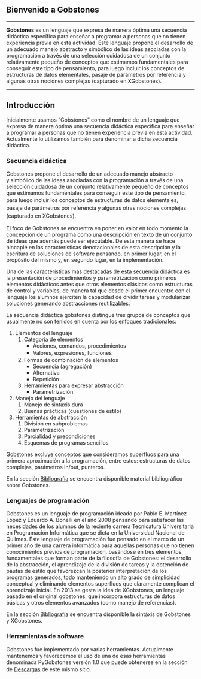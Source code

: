 ## Bienvenido a Gobstones

***

**Gobstones** es un lenguaje que expresa de manera óptima una secuencia didáctica específica para enseñar a programar a 
personas que no tienen experiencia previa en esta actividad. Este lenguaje propone el desarrollo de un adecuado manejo 
abstracto y simbólico de las ideas asociadas con la programación a través de una selección cuidadosa de un conjunto 
relativamente pequeño de conceptos que estimamos fundamentales para conseguir este tipo de pensamiento, para luego 
incluir los conceptos de estructuras de datos elementales, pasaje de parámetros por referencia y algunas otras 
nociones complejas (capturado en XGobstones).

***

## Introducción

Inicialmente usamos “Gobstones” como el nombre de un lenguaje que expresa de manera óptima una secuencia didáctica específica para enseñar a programar a personas que no tienen experiencia previa en esta actividad. Actualmente lo utilizamos también para denominar a dicha secuencia didáctica.

### Secuencia didáctica

Gobstones propone el desarrollo de un adecuado manejo abstracto y simbólico de las ideas asociadas con la programación a través de una selección cuidadosa de un conjunto relativamente pequeño de conceptos que estimamos fundamentales para conseguir este tipo de pensamiento, para luego incluir<span style="line-height: 1.5em;"> los conceptos de estructuras de datos elementales, pasaje de parámetros por referencia y algunas otras nociones complejas (capturado en XGobstones).

El foco de Gobstones se encuentra en poner en valor en todo momento la concepción de un programa como una descripción en texto de un conjunto de ideas que además puede ser ejecutable. De esta manera se hace hincapié en las características denotacionales de esta descripción y la escritura de soluciones de software pensando, en primer lugar, en el propósito del mismo y, en segundo lugar, en la implementación.

Una de las características más destacadas de esta secuencia didáctica es la presentación de procedimientos y parametrización como primeros elementos didácticos antes que otros elementos clásicos como estructuras de control y variables, de manera tal que desde el primer encuentro con el lenguaje los alumnos ejerciten la capacidad de dividir tareas y modularizar soluciones generando abstracciones reutilizables.

La secuencia didáctica gobstones distingue tres grupos de conceptos que usualmente no son tenidos en cuenta por los enfoques tradicionales:

1.  Elementos del lenguaje
    1.  Categoría de elementos
        *   Acciones, comandos, procedimientos
        *   <span style="line-height: 1.5em;">Valores, expresiones, funciones
    2.  Formas de combinación de elementos
        *   Secuencia (agregación)
        *   Alternativa
        *   Repetición
    3.  Herramientas para expresar abstracción
        *   Parametrización
2.  Manejo del lenguaje
    1.  Manejo de sintaxis dura
    2.  Buenas prácticas (cuestiones de estilo)
3.  Herramientas de abstracción
    1.  División en subproblemas
    2.  Parametrización
    3.  Parcialidad y precondiciones
    4.  Esquemas de programas sencillos

Gobstones excluye conceptos que consideramos superfluos para una primera aproximación a la programación, entre estos: estructuras de datos complejas, parámetros in/out, punteros.

En la sección [Bibliografía](http://www.gobstones.org/?page_id=34) se encuentra disponible material bibliográfico sobre Gobstones.

### Lenguajes de programación

Gobstones es un lenguaje de programación ideado por Pablo E. Martínez López y Eduardo A. Bonelli en el año 2008 pensando para satisfacer las necesidades de los alumnos de la reciente carrera Tecnicatura Universitaria en Programación Informática que se dicta en la Universidad Nacional de Quilmes. Este lenguaje de programación fue pensado en el marco de un primer año de una carrera informática para aquellas personas que no tienen conocimientos previos de programación, basándose en tres elementos fundamentales que forman parte de la filosofía de Gobstones: el desarrollo de la abstracción, el aprendizaje de la división de tareas y la obtención de pautas de estilo que favorezcan la posterior interpretación de los programas generados, todo manteniendo un alto grado de simplicidad conceptual y eliminando elementos superfluos que claramente complican el aprendizaje inicial. En 2013 se gesta la idea de XGobstones, un lenguaje basado en el original gobstones, que incorpora estructuras de datos básicas y otros elementos avanzados (como manejo de referencias).

En la sección [Bibliografía](http://www.gobstones.org/?page_id=34) se encuentra disponible la sintáxis de Gobstones y XGobstones.

### Herramientas de software

Gobstones fue implementado por varias herramientas. Actualmente mantenemos y favorecemos el uso de una de esas herramientas denominada PyGobstones versión 1.0 que puede obtenerse en la sección de [Descargas](http://www.gobstones.org/?page_id=30)<span style="line-height: 1.5em;"> de este mismo sitio.

